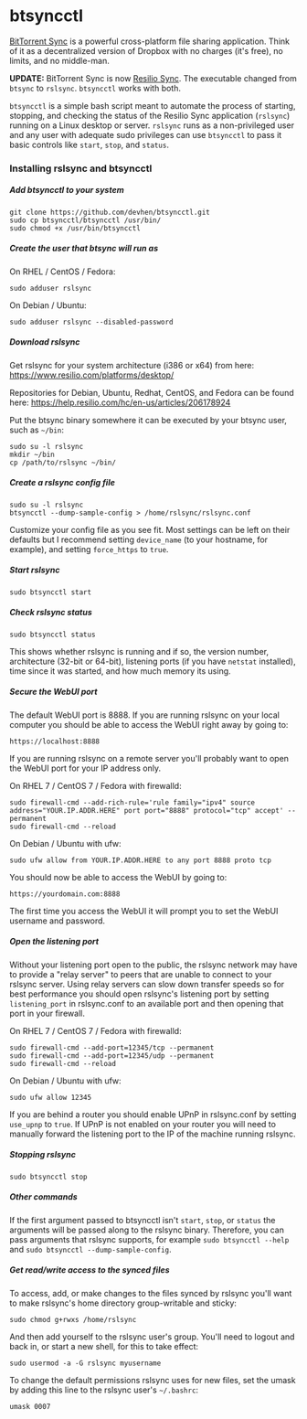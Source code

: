 btsyncctl
===========

[BitTorrent Sync](http://www.bittorrent.com/sync) is a powerful cross-platform file sharing application. Think of it as a decentralized version of Dropbox with no charges (it's free), no limits, and no middle-man.

**UPDATE:** BitTorrent Sync is now [Resilio Sync](https://www.resilio.com/platforms/desktop/). The executable changed from `btsync` to `rslsync`. `btsyncctl` works with both.

`btsyncctl` is a simple bash script meant to automate the process of starting, stopping, and checking the status of the Resilio Sync application (`rslsync`) running on a Linux desktop or server. `rslsync` runs as a non-privileged user and any user with adequate sudo privileges can use `btsyncctl` to pass it basic controls like `start`, `stop`, and `status`.

### Installing rslsync and btsyncctl


##### Add btsyncctl to your system

    git clone https://github.com/devhen/btsyncctl.git
    sudo cp btsyncctl/btsyncctl /usr/bin/
    sudo chmod +x /usr/bin/btsyncctl


##### Create the user that btsync will run as

On RHEL / CentOS / Fedora:

    sudo adduser rslsync

On Debian / Ubuntu:

    sudo adduser rslsync --disabled-password


##### Download rslsync

Get rslsync for your system architecture (i386 or x64) from here: <https://www.resilio.com/platforms/desktop/>

Repositories for Debian, Ubuntu, Redhat, CentOS, and Fedora can be found here: <https://help.resilio.com/hc/en-us/articles/206178924>

Put the btsync binary somewhere it can be executed by your btsync user, such as `~/bin`:

    sudo su -l rslsync
    mkdir ~/bin
    cp /path/to/rslsync ~/bin/


##### Create a rslsync config file

    sudo su -l rslsync
    btsyncctl --dump-sample-config > /home/rslsync/rslsync.conf

Customize your config file as you see fit. Most settings can be left on their defaults but I recommend setting `device_name` (to your hostname, for example), and setting `force_https` to `true`.

##### Start rslsync

    sudo btsyncctl start


##### Check rslsync status

    sudo btsyncctl status

This shows whether rslsync is running and if so, the version number, architecture (32-bit or 64-bit), listening ports (if you have `netstat` installed), time since it was started, and how much memory its using.


##### Secure the WebUI port


The default WebUI port is 8888. If you are running rslsync on your local computer you should be able to access the WebUI right away by going to:

    https://localhost:8888

If you are running rslsync on a remote server you'll probably want to open the WebUI port for your IP address only.

On RHEL 7 / CentOS 7 / Fedora with firewalld:

    sudo firewall-cmd --add-rich-rule='rule family="ipv4" source address="YOUR.IP.ADDR.HERE" port port="8888" protocol="tcp" accept' --permanent
    sudo firewall-cmd --reload

On Debian / Ubuntu with ufw:

    sudo ufw allow from YOUR.IP.ADDR.HERE to any port 8888 proto tcp

You should now be able to access the WebUI by going to:

    https://yourdomain.com:8888

The first time you access the WebUI it will prompt you to set the WebUI username and password.


##### Open the listening port


Without your listening port open to the public, the rslsync network may have to provide a "relay server" to peers that are unable to connect to your rslsync server. Using relay servers can slow down transfer speeds so for best performance you should open rslsync's listening port by setting `listening_port` in rslsync.conf to an available port and then opening that port in your firewall.

On RHEL 7 / CentOS 7 / Fedora with firewalld:

    sudo firewall-cmd --add-port=12345/tcp --permanent
    sudo firewall-cmd --add-port=12345/udp --permanent
    sudo firewall-cmd --reload

On Debian / Ubuntu with ufw:

    sudo ufw allow 12345

If you are behind a router you should enable UPnP in rslsync.conf by setting `use_upnp` to `true`. If UPnP is not enabled on your router you will need to manually forward the listening port to the IP of the machine running rslsync.


##### Stopping rslsync

    sudo btsyncctl stop


##### Other commands

If the first argument passed to btsyncctl isn't `start`, `stop`, or `status` the arguments will be passed along to the rslsync binary. Therefore, you can pass arguments that rslsync supports, for example `sudo btsyncctl --help` and `sudo btsyncctl --dump-sample-config`.


##### Get read/write access to the synced files


To access, add, or make changes to the files synced by rslsync you'll want to make rslsync's home directory group-writable and sticky:

    sudo chmod g+rwxs /home/rslsync

And then add yourself to the rslsync user's group. You'll need to logout and back in, or start a new shell, for this to take effect:

    sudo usermod -a -G rslsync myusername

To change the default permissions rslsync uses for new files, set the umask by adding this line to the rslsync user's `~/.bashrc`:

    umask 0007

